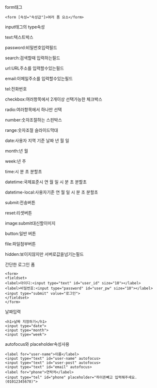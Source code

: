 form태그
```
<form [속성="속성값"]>여러 폼 요소</form>
```

input태그의 type속성

text:텍스트박스

password:비밀번호입력필드

search:검색할때 입력하는필드

url:URL주소를 입력할수있는필드

email:이메일주소를 입력할수있는필드

tel:전화번호

checkbox:여러항목에서 2개이상 선택가능한 체크박스

radio:여러항목에서 하나만 선택

number:숫자조절하는 스핀박스

range:숫자조절 슬라이드막대

date:사용자 지역 기준 날짜 년 월 일

month:년 월

week:년 주

time:시 분 초 분할초

datetime:국제표준시 연 월 일 시 분 초 분할초

datetime-local:사용자기준 연 월 일 시 분 초 분할초

submit:전송버튼

reset:리셋버튼

image:submit대신할이미지

button:일반 버튼

file:파일첨부버튼

hidden:보이지않지만 서버로값을넘기는필드



간단한 로그인 폼
```
<form>
<fieldset>
<label>아이디:<input type="text" id="user_id" size="10"></label>
<label>비밀번호:<input type="password" id="user_pw" size="10"></label>
<input type="submit" value="로그인">
</fieldset>
</form>
```


날짜입력
```
<h1>날짜 지정하기</h1>
<input type="date">
<input type="month">
<input type="week">
```

autofocus와 placeholder속성사용
```
<label for="user-name">이름</label>
<input type="text" id="user-name" autofocus>
<input type="text" id="user-post" autofocus>
<input type="text" id="email" autofocus>
<label for="phone">연락처</label>
<input type="tel" id="phone" placeholder="하이픈빼고 입력해주세요.(01012345678)">
```

